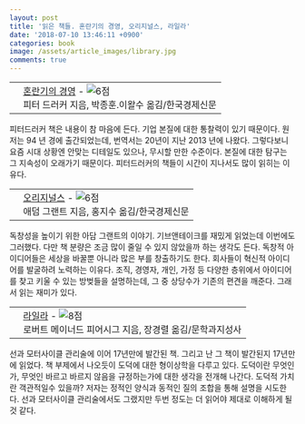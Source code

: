 ```yaml
---
layout: post
title: '읽은 책들. 혼란기의 경영, 오리지널스, 라일라'
date: '2018-07-10 13:46:11 +0900'
categories: book
image: /assets/article_images/library.jpg
comments: true
---
```


<div class="ttbReview"><table><tbody><tr><td><a href="http://www.aladin.co.kr/shop/wproduct.aspx?ItemId=22430243&amp;ttbkey=ttbgsong791557003&amp;COPYPaper=1" target="_blank"><img src="http://image.aladin.co.kr/product/2243/2/cover/8947528870_1.jpg" alt="" border="0"/></a></td><td align="left"  style="vertical-align:top;"><a href="http://www.aladin.co.kr/shop/wproduct.aspx?ItemId=22430243&amp;ttbkey=ttbgsong791557003&amp;COPYPaper=1" target="_blank" class="aladdin_title">혼란기의 경영</a> - <img src="http://image.aladin.co.kr/img/common/star_s6.gif" border="0" alt="6점"/><br/>피터 드러커 지음, 박종훈.이왈수 옮김/한국경제신문</td></tr></tbody></table></div> 

피터드러커 책은 내용이 참 마음에 든다. 기업 본질에 대한 통찰력이 있기 때문이다. 원저는 94 년 경에 출간되었는데, 번역서는 20년이 지난 2013 년에 나왔다. 그렇다보니 요즘 시대 상황엔 안맞는 디테일도 있으나, 무시할 만한 수준이다. 본질에 대한 탐구는 그 지속성이 오래가기 때문이다. 피터드러커의 책들이 시간이 지나서도 많이 읽히는 이유다.

<div class="ttbReview"><table><tbody><tr><td><a href="http://www.aladin.co.kr/shop/wproduct.aspx?ItemId=75366580&amp;ttbkey=ttbgsong791557003&amp;COPYPaper=1" target="_blank"><img src="http://image.aladin.co.kr/product/7536/65/cover/8947540676_1.jpg" alt="" border="0"/></a></td><td align="left"  style="vertical-align:top;"><a href="http://www.aladin.co.kr/shop/wproduct.aspx?ItemId=75366580&amp;ttbkey=ttbgsong791557003&amp;COPYPaper=1" target="_blank" class="aladdin_title">오리지널스</a> - <img src="http://image.aladin.co.kr/img/common/star_s6.gif" border="0" alt="6점" /><br/>애덤 그랜트 지음, 홍지수 옮김/한국경제신문</td></tr></tbody></table></div>

독창성을 높이기 위한 아담 그랜트의 이야기. 기브앤테이크를 재밌게 읽었는데 이번에도 그러했다. 다만 책 분량은 조금 많이 줄일 수 있지 않았을까 하는 생각도 든다. 독창적 아이디어들은 세상을 바꿀뿐 아니라 많은 부를 창출하기도 한다. 회사들이 혁신적 아이디어를 발굴하려 노력하는 이유다. 조직, 경영자, 개인, 가정 등 다양한 층위에서 아이디어를  찾고 키울 수 있는 방벚들을 설명하는데, 그 중 상당수가 기존의 편견을 깨준다. 그래서 읽는 재미가 있다.

<div class="ttbReview"><table><tbody><tr><td><a href="http://www.aladin.co.kr/shop/wproduct.aspx?ItemId=46185785&amp;ttbkey=ttbgsong791557003&amp;COPYPaper=1" target="_blank"><img src="http://image.aladin.co.kr/product/4618/57/cover/8932026343_1.jpg" alt="" border="0"/></a></td><td align="left"  style="vertical-align:top;"><a href="http://www.aladin.co.kr/shop/wproduct.aspx?ItemId=46185785&amp;ttbkey=ttbgsong791557003&amp;COPYPaper=1" target="_blank" class="aladdin_title">라일라</a> - <img src="http://image.aladin.co.kr/img/common/star_s8.gif" border="0" alt="8점" /><br/>로버트 메이너드 피어시그 지음, 장경렬 옮김/문학과지성사</td></tr></tbody></table></div>

선과 모터사이클 관리술에 이어 17년만에 발간된 책. 그리고 난 그 책이 발간된지 17년만에 읽었다. 책 부제에서 나오듯이 도덕에 대한 형이상학을 다루고 있다. 도덕이란 무엇인가, 무엇인 바르고 바르지 않음을 규정하는가에 대한 생각을 전개해 나간다. 도덕적 가치란 객관적일수 있을까? 저자는 정적인 양식과 동적인 질의 조합을 통해 설명을 시도한다. 선과 모터사이클 관리술에서도 그랬지만 두번 정도는 더 읽어야 제대로 이해하게 될 것 같다.

